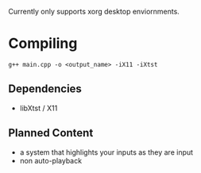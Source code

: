 Currently only supports xorg desktop enviornments.

# Compiling
`g++ main.cpp -o <output_name> -iX11 -iXtst`

## Dependencies
- libXtst / X11

## Planned Content
- a system that highlights your inputs as they are input
- non auto-playback 